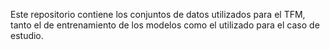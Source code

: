 Este repositorio contiene los conjuntos de datos utilizados para el TFM, tanto el de entrenamiento de los modelos como el utilizado para el caso de estudio.
